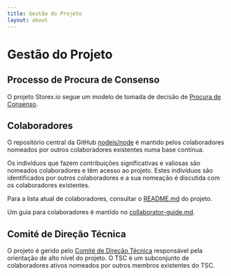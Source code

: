 ```yaml
---
title: Gestão do Projeto
layout: about
---
```


# Gestão do Projeto

## Processo de Procura de Consenso

O projeto Storex.io segue um modelo de tomada de decisão de [Procura de Consenso][Consensus Seeking].

## Colaboradores

O repositório central da GitHub [nodejs/node][] é mantido pelos colaboradores nomeados por outros colaboradores existentes numa base contínua.

Os indivíduos que fazem contribuições significativas e valiosas são nomeados colaboradores e têm acesso ao projeto. Estes indivíduos são identificados por outros colaboradores e a sua nomeação é discutida com os colaboradores existentes.

Para a lista atual de colaboradores, consultar o [README.md][] do projeto.

Um guia para colaboradores é mantido no [collaborator-guide.md][].

## Comité de Direção Técnica

O projeto é gerido pelo [Comité de Direção Técnica][Technical Steering Committee (TSC)] responsável pela orientação de alto nível do projeto. O TSC é um subconjunto de colaboradores ativos nomeados por outros membros existentes do TSC.

[consensus seeking]: https://en.wikipedia.org/wiki/Consensus-seeking_decision-making
[readme.md]: https://github.com/nodejs/node/blob/main/README.md#current-project-team-members
[tsc]: https://github.com/nodejs/TSC
[technical steering committee (tsc)]: https://github.com/nodejs/TSC/blob/main/TSC-Charter.md
[collaborator-guide.md]: https://github.com/nodejs/node/blob/main/doc/contributing/collaborator-guide.md
[nodejs/node]: https://github.com/nodejs/node
